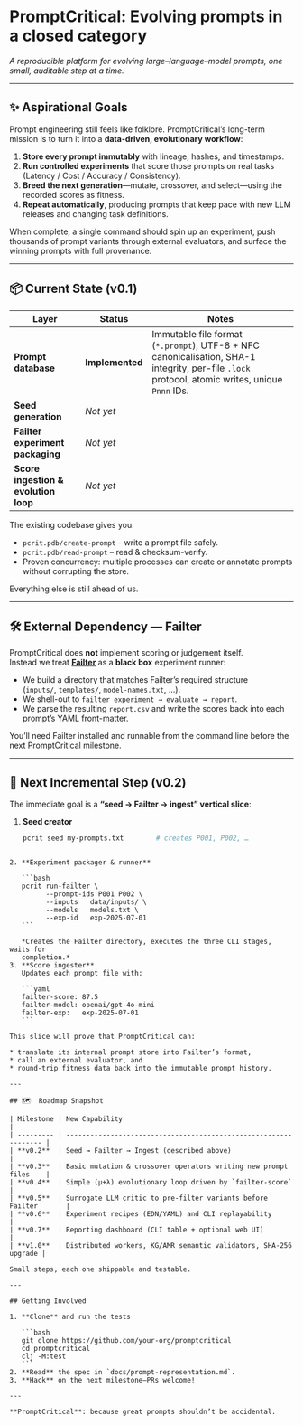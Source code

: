 # PromptCritical: Evolving prompts in a closed category

*A reproducible platform for evolving large–language–model prompts, one small,
auditable step at a time.*

---

## ✨ Aspirational Goals

Prompt engineering still feels like folklore.  PromptCritical’s long-term
mission is to turn it into a **data-driven, evolutionary workflow**:

1. **Store every prompt immutably** with lineage, hashes, and timestamps.  
2. **Run controlled experiments** that score those prompts on real tasks  
   (Latency / Cost / Accuracy / Consistency).  
3. **Breed the next generation**—mutate, crossover, and select—using the
   recorded scores as fitness.  
4. **Repeat automatically**, producing prompts that keep pace with new LLM
   releases and changing task definitions.  

When complete, a single command should spin up an experiment, push thousands of
prompt variants through external evaluators, and surface the winning prompts
with full provenance.

---

## 📦 Current State (v0.1)

| Layer | Status | Notes |
|-------|--------|-------|
| **Prompt database** | **Implemented** | Immutable file format (`*.prompt`), UTF-8 + NFC canonicalisation, SHA-1 integrity, per-file `.lock` protocol, atomic writes, unique `Pnnn` IDs. |
| **Seed generation** | *Not yet* | |
| **Failter experiment packaging** | *Not yet* | |
| **Score ingestion & evolution loop** | *Not yet* | |

The existing codebase gives you:

* `pcrit.pdb/create-prompt` – write a prompt file safely.  
* `pcrit.pdb/read-prompt` – read & checksum-verify.  
* Proven concurrency: multiple processes can create or annotate prompts without
  corrupting the store.

Everything else is still ahead of us.

---

## 🛠  External Dependency — **Failter**

PromptCritical does **not** implement scoring or judgement itself.  
Instead we treat [**Failter**](https://github.com/your-org/failter) as a **black
box** experiment runner:

* We build a directory that matches Failter’s required structure  
  (`inputs/`, `templates/`, `model-names.txt`, …).
* We shell-out to `failter experiment → evaluate → report`.
* We parse the resulting `report.csv` and write the scores back into each
  prompt’s YAML front-matter.

You’ll need Failter installed and runnable from the command line before the next
PromptCritical milestone.

---

## 🚧 Next Incremental Step (v0.2)

The immediate goal is a **“seed → Failter → ingest” vertical slice**:

1. **Seed creator**  
   ```bash
   pcrit seed my-prompts.txt        # creates P001, P002, …
````

2. **Experiment packager & runner**

   ```bash
   pcrit run-failter \
         --prompt-ids P001 P002 \
         --inputs   data/inputs/ \
         --models   models.txt \
         --exp-id   exp-2025-07-01
   ```

   *Creates the Failter directory, executes the three CLI stages, waits for
   completion.*
3. **Score ingester**
   Updates each prompt file with:

   ```yaml
   failter-score: 87.5
   failter-model: openai/gpt-4o-mini
   failter-exp:   exp-2025-07-01
   ```

This slice will prove that PromptCritical can:

* translate its internal prompt store into Failter’s format,
* call an external evaluator, and
* round-trip fitness data back into the immutable prompt history.

---

## 🗺  Roadmap Snapshot

| Milestone | New Capability                                                   |
| --------- | ---------------------------------------------------------------- |
| **v0.2**  | Seed → Failter → Ingest (described above)                        |
| **v0.3**  | Basic mutation & crossover operators writing new prompt files    |
| **v0.4**  | Simple (µ+λ) evolutionary loop driven by `failter-score`         |
| **v0.5**  | Surrogate LLM critic to pre-filter variants before Failter       |
| **v0.6**  | Experiment recipes (EDN/YAML) and CLI replayability              |
| **v0.7**  | Reporting dashboard (CLI table + optional web UI)                |
| **v1.0**  | Distributed workers, KG/AMR semantic validators, SHA-256 upgrade |

Small steps, each one shippable and testable.

---

## Getting Involved

1. **Clone** and run the tests

   ```bash
   git clone https://github.com/your-org/promptcritical
   cd promptcritical
   clj -M:test
   ```
2. **Read** the spec in `docs/prompt-representation.md`.
3. **Hack** on the next milestone—PRs welcome!

---

**PromptCritical**: because great prompts shouldn’t be accidental.


